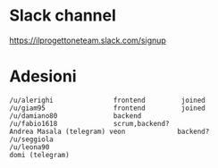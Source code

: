 # Slack channel

https://ilprogettoneteam.slack.com/signup

# Adesioni

	/u/alerighi               frontend         joined
	/u/giam95                 frontend         joined
	/u/damiano80              backend
	/u/fabio1618              scrum,backend?
	Andrea Masala (telegram) veon             backend?
	/u/seggiola
	/u/leona90	
	domi (telegram)

 
 
